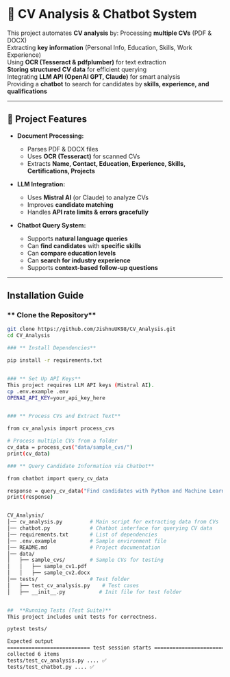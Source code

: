 # 📄 CV Analysis & Chatbot System

This project automates **CV analysis** by:
 Processing **multiple CVs** (PDF & DOCX)  
 Extracting **key information** (Personal Info, Education, Skills, Work Experience)  
 Using **OCR (Tesseract & pdfplumber)** for text extraction  
 **Storing structured CV data** for efficient querying  
 Integrating **LLM API (OpenAI GPT, Claude)** for smart analysis  
 Providing a **chatbot** to search for candidates by **skills, experience, and qualifications**  

---

## 🔹 **Project Features**
- **Document Processing:**  
  - Parses PDF & DOCX files  
  - Uses **OCR (Tesseract)** for scanned CVs  
  - Extracts **Name, Contact, Education, Experience, Skills, Certifications, Projects**  

- **LLM Integration:**  
  - Uses **Mistral AI** (or Claude) to analyze CVs  
  - Improves **candidate matching**  
  - Handles **API rate limits & errors gracefully**  

- **Chatbot Query System:**  
  - Supports **natural language queries**  
  - Can **find candidates** with **specific skills**  
  - Can **compare education levels**  
  - Can **search for industry experience**  
  - Supports **context-based follow-up questions**  

---

##  **Installation Guide**
### ** Clone the Repository**
```bash
git clone https://github.com/JishnuUK98/CV_Analysis.git
cd CV_Analysis

### ** Install Dependencies**

pip install -r requirements.txt


### ** Set Up API Keys**
This project requires LLM API keys (Mistral AI).
cp .env.example .env
OPENAI_API_KEY=your_api_key_here


### ** Process CVs and Extract Text**

from cv_analysis import process_cvs

# Process multiple CVs from a folder
cv_data = process_cvs("data/sample_cvs/")
print(cv_data)

### ** Query Candidate Information via Chatbot**

from chatbot import query_cv_data

response = query_cv_data("Find candidates with Python and Machine Learning experience")
print(response)


CV_Analysis/
│── cv_analysis.py         # Main script for extracting data from CVs
│── chatbot.py             # Chatbot interface for querying CV data
│── requirements.txt       # List of dependencies
│── .env.example           # Sample environment file
│── README.md              # Project documentation
│── data/
│   ├── sample_cvs/        # Sample CVs for testing
│   │   ├── sample_cv1.pdf
│   │   ├── sample_cv2.docx
│── tests/                 # Test folder
│   ├── test_cv_analysis.py    # Test cases
│   ├── __init__.py           # Init file for test folder


##  **Running Tests (Test Suite)**
This project includes unit tests for correctness.

pytest tests/

Expected output
=========================== test session starts ============================
collected 6 items
tests/test_cv_analysis.py .... ✅
tests/test_chatbot.py .... ✅



